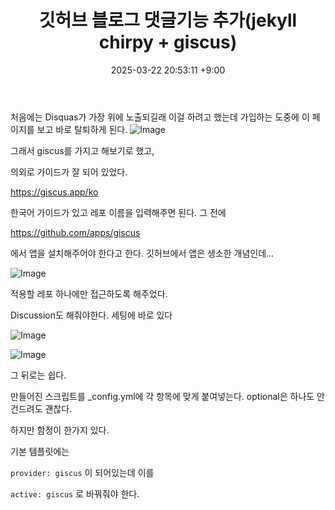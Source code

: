 ﻿---
title: 깃허브 블로그 댓글기능 추가(jekyll chirpy + giscus) 
date:  2025-03-22 20:53:11 +9:00
categories: [Projects, GitHub Blog]
tags: [깃허브 블로그, Jekyll, Chirpy, giscus, 댓글 기능, GitHub Pages, 블로그 설정]
---

처음에는 Disquas가 가장 위에 노출되길래 이걸 하려고 했는데 가입하는 도중에 이 페이지를 보고 바로 탈퇴하게 된다.
![Image](https://github.com/user-attachments/assets/15295af2-ed5a-4984-86f0-348c3f852bbf)

그래서 giscus를 가지고 해보기로 했고,

의외로 가이드가 잘 되어 있었다.

<https://giscus.app/ko>

한국어 가이드가 있고
레포 이름을 입력해주면 된다.
그 전에

<https://github.com/apps/giscus>

에서 앱을 설치해주어야 한다고 한다. 깃허브에서 앱은 생소한 개념인데...

![Image](https://github.com/user-attachments/assets/320590d1-96d7-4276-8c01-b0e8fc46737f)

적용할 레포 하나에만 접근하도록 해주었다.

Discussion도 해줘야한다. 세팅에 바로 있다

![Image](https://github.com/user-attachments/assets/294b171b-eeca-4827-9b40-c4dc56952eb0)


![Image](https://github.com/user-attachments/assets/aceb5dfb-0263-4733-a64b-d491ec34ab49)

그 뒤로는 쉽다.

만들어진 스크립트를
_config.yml에 각 항목에 맞게 붙여넣는다.
optional은 하나도 안건드려도 괜찮다.

하지만 함정이 한가지 있다.

기본 템플릿에는

```provider: giscus```
이 되어있는데 이를

```active: giscus```
로 바꿔줘야 한다.